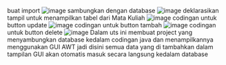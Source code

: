 buat import
![image](https://github.com/user-attachments/assets/58380015-0c81-40f4-b4a6-9d1a7f3ae3b2)
sambungkan dengan database
![image](https://github.com/user-attachments/assets/10b787fb-da6e-4ca5-8c9e-0bece9805b0d)
deklarasikan tampil untuk menampilkan tabel dari Mata Kuliah 
![image](https://github.com/user-attachments/assets/ffa6d7bc-7dec-4d8a-81aa-c28313af50c2)
codingan untuk button update 
![image](https://github.com/user-attachments/assets/3fbd361a-6424-4d1d-a006-3892d54a82f3)
codingan untuk button tambah 
![image](https://github.com/user-attachments/assets/1c9e4881-88c6-423b-8c42-09aab2df6886)
codingan untuk button delete 
![image](https://github.com/user-attachments/assets/b914ad72-5391-4b12-a4d2-2e02426c84b1)
Dalam uts ini membuat project yang menyambungkan database kedalam codingan java dan menampilkannya menggunakan GUI AWT jadi disini semua data yang di tambahkan dalam tampilan GUI akan 
otomatis masuk secara langsung kedalam database 
